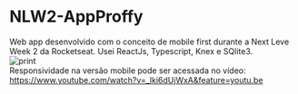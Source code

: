 # NLW2-AppProffy
Web app desenvolvido com o conceito de mobile first durante a Next Leve Week 2 da Rocketseat. Usei ReactJs, Typescript, Knex e SQlite3.
<br/>
![print](https://github.com/anacarolcortez/NLW2-AppProffy/blob/master/Captura%20de%20tela%20de%202020-08-08%2016-13-24.png)
<br/>
Responsividade na versão mobile pode ser acessada no vídeo:
<br/>
https://www.youtube.com/watch?v=_lki6dUjWxA&feature=youtu.be
